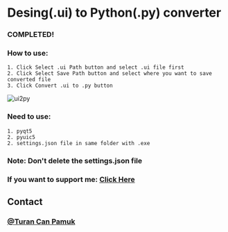 # Desing(.ui) to Python(.py) converter

### COMPLETED!

### How to use:
```
1. Click Select .ui Path button and select .ui file first
2. Click Select Save Path button and select where you want to save converted file
3. Click Convert .ui to .py button
```
![ui2py](https://user-images.githubusercontent.com/98945441/200411867-ad831a07-4ca1-4f99-91fe-7f974a9c3742.png)

### Need to use:
```
1. pyqt5
2. pyuic5
2. settings.json file in same folder with .exe
```

### Note: Don't delete the settings.json file

### If you want to support me: [Click Here](https://www.buymeacoffee.com/turancan33)


## Contact

### [@Turan Can Pamuk](https://instagram.com/turancan.pamuk)
